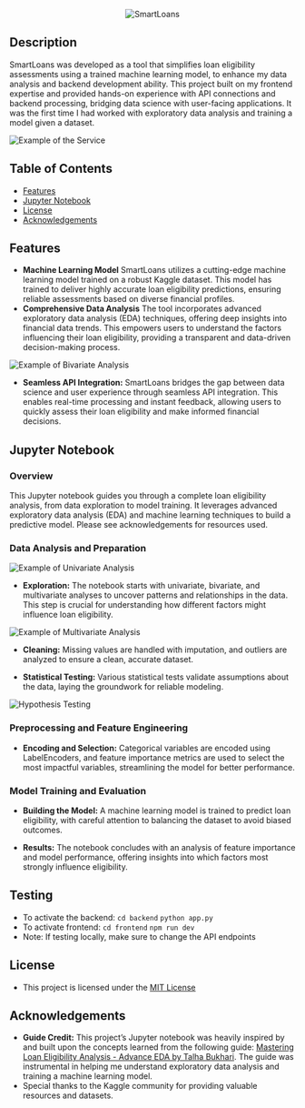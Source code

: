 <p align="center">
  <img src="READMEAssets/SmartLoansCover.jpg" alt="SmartLoans" />
</p>

## **Description**

SmartLoans was developed as a tool that simplifies loan eligibility assessments using a trained machine learning model, to enhance my data analysis and backend development ability. This project built on my frontend expertise and provided hands-on experience with API connections and backend processing, bridging data science with user-facing applications. It was the first time I had worked with exploratory data analysis and training a model given a dataset.

![Example of the Service](READMEAssets/FormExample.png "Example of the service being used")

## **Table of Contents**

- [Features](#features)
- [Jupyter Notebook](#jupyter-notebook)
- [License](#license)
- [Acknowledgements](#acknowledgements)

## **Features**

- **Machine Learning Model** SmartLoans utilizes a cutting-edge machine learning model trained on a robust Kaggle dataset. This model has trained to deliver highly accurate loan eligibility predictions, ensuring reliable assessments based on diverse financial profiles.
- **Comprehensive Data Analysis** The tool incorporates advanced exploratory data analysis (EDA) techniques, offering deep insights into financial data trends. This empowers users to understand the factors influencing their loan eligibility, providing a transparent and data-driven decision-making process.

![Example of Bivariate Analysis](READMEAssets/BivariateAnalysisExample.png "Analysis of the Loan Approvals based on Loan Amounts requested and Loan Status")

- **Seamless API Integration:** SmartLoans bridges the gap between data science and user experience through seamless API integration. This enables real-time processing and instant feedback, allowing users to quickly assess their loan eligibility and make informed financial decisions.

## **Jupyter Notebook**

### **Overview**

This Jupyter notebook guides you through a complete loan eligibility analysis, from data exploration to model training. It leverages advanced exploratory data analysis (EDA) and machine learning techniques to build a predictive model. Please see acknowledgements for resources used.

### **Data Analysis and Preparation**

![Example of Univariate Analysis](READMEAssets/UnivariateAnalysisExample.png "Distribution plot of the loan amount to understand what most people in the dataset are requesting from the banks")

- **Exploration:** The notebook starts with univariate, bivariate, and multivariate analyses to uncover patterns and relationships in the data. This step is crucial for understanding how different factors might influence loan eligibility.

![Example of Multivariate Analysis](READMEAssets/MultivariateAnalysisExample.png "Looking for correlations of how variables play a role in the loan elgibility decision")

- **Cleaning:** Missing values are handled with imputation, and outliers are analyzed to ensure a clean, accurate dataset.

- **Statistical Testing:** Various statistical tests validate assumptions about the data, laying the groundwork for reliable modeling.

![Hypothesis Testing](READMEAssets/HypothesisTestingExample.png "Results of the Logistic Regression Testing to gain insights on the data")

### **Preprocessing and Feature Engineering**

- **Encoding and Selection:** Categorical variables are encoded using LabelEncoders, and feature importance metrics are used to select the most impactful variables, streamlining the model for better performance.

### **Model Training and Evaluation**

- **Building the Model:** A machine learning model is trained to predict loan eligibility, with careful attention to balancing the dataset to avoid biased outcomes.

- **Results:** The notebook concludes with an analysis of feature importance and model performance, offering insights into which factors most strongly influence eligibility.

## **Testing**

- To activate the backend: `cd backend` `python app.py`
- To activate frontend: `cd frontend` `npm run dev`
- Note: If testing locally, make sure to change the API endpoints

## **License**

- This project is licensed under the [MIT License](LICENSE)

## **Acknowledgements**

- **Guide Credit:** This project’s Jupyter notebook was heavily inspired by and built upon the concepts learned from the following guide: [Mastering Loan Eligibility Analysis - Advance EDA by Talha Bukhari](https://www.kaggle.com/code/talhabu/mastering-loan-eligibility-analysis-advance-eda?scriptVersionId=126121065). The guide was instrumental in helping me understand exploratory data analysis and training a machine learning model.
- Special thanks to the Kaggle community for providing valuable resources and datasets.
